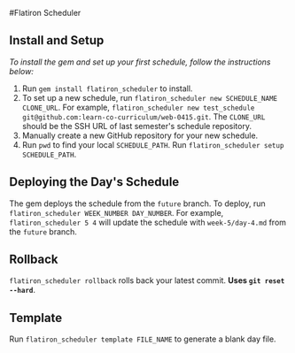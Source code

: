 #Flatiron Scheduler

## Install and Setup

_To install the gem and set up your first schedule, follow the instructions below:_

1. Run `gem install flatiron_scheduler` to install.
2. To set up a new schedule, run `flatiron_scheduler new SCHEDULE_NAME CLONE_URL`. For example, `flatiron_scheduler new test_schedule git@github.com:learn-co-curriculum/web-0415.git`. The `CLONE_URL` should be the SSH URL of last semester's schedule repository.
3. Manually create a new GitHub repository for your new schedule.
4. Run `pwd` to find your local `SCHEDULE_PATH`. Run `flatiron_scheduler setup SCHEDULE_PATH`.

## Deploying the Day's Schedule

The gem deploys the schedule from the `future` branch. To deploy, run `flatiron_scheduler WEEK_NUMBER DAY_NUMBER`. For example, `flatiron_scheduler 5 4` will update the schedule with `week-5/day-4.md` from the `future` branch.

## Rollback

`flatiron_scheduler rollback` rolls back your latest commit. __Uses `git reset --hard`__.

## Template
Run `flatiron_scheduler template FILE_NAME` to generate a blank day file.
